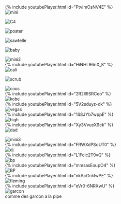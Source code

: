 {% include youtubePlayer.html id="PtvlmOsNV4E" %}
<br>
![mini](./pics/mini.jpeg)

![C4](./pics/C4-abstract.png)

![poster](./pics/C4-poster.jpg)

![sawtelle](./pics/sawtelle.jpeg)

![baby](./pics/baby.jpeg)

![mini2](./pics/mini2.jpeg)
<br>
{% include youtubePlayer.html id="HiNHL96nX_8" %}
<br>
![cali](./pics/cali.jpeg)

![scrub](./pics/scrub.jpeg)

![cous](./pics/cous.jpeg)
<br>
{% include youtubePlayer.html id="2R2ll9SRCeo" %}
<br>
![kobe](./pics/kobe.jpeg)
<br>
{% include youtubePlayer.html id="5V2sduyz-dk" %}
<br>
![vegas](./pics/vegas.jpeg)
<br>
{% include youtubePlayer.html id="1S8JYb7wppE" %}
<br>
![high](./pics/high.jpeg)
<br>
{% include youtubePlayer.html id="Xy3VvueX9ck" %}
<br>
![dad](./pics/dad.jpeg)

![mini3](./pics/mini3.jpeg)
<br>
{% include youtubePlayer.html id="FRWXdPSoUT0" %}
<br>
![dj](./pics/dj.jpeg)
<br>
{% include youtubePlayer.html id="L1Fclc2T9vQ" %}
<br>
![bp](./pics/bp.jpg)
<br>
{% include youtubePlayer.html id="mmsasEoupO4" %}
<br>
![BP](./pics/BP-TWAS.jpeg)
<br>
{% include youtubePlayer.html id="nkAcGnkIwPE" %}
<br>
![fleming](./pics/fleming.jpeg)
<br>
{% include youtubePlayer.html id="eVr0-6NRXwU" %}
<br>
![garcon](./pics/garcon.jpg)<br>
comme des garcon a la pipe
